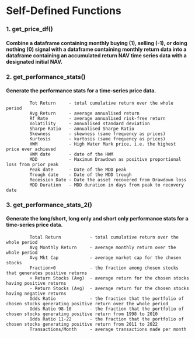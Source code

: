# Self-Defined Functions
### 1. get_price_df()
#### Combine a dataframe containing monthly buying (1), selling (-1), or doing nothing (0) signal with a dataframe containing monthly return data into a dataframe containing an accumulated return NAV time series data with a designated initial NAV.
### 2. get_performance_stats()
#### Generate the performance stats for a time-series price data.
             Tot Return     - total cumulative return over the whole period
             Avg Return     - average annualised return
             Rf Rate        - average annualised risk-free return
             Volatility     - annualised standard deviation
             Sharpe Ratio   - annualised Sharpe Ratio
             Skewness       - skewness (same frequency as prices)
             Kurtosis       - kurtosis (same frequency as prices)
             HWM            - High Water Mark price, i.e. the highest price ever achieved
             HWM date       - date of the HWM
             MDD            - Maximum Drawdown as positive proportional loss from prior peak
             Peak date      - Date of the MDD peak
             Trough date    - Date of the MDD trough
             Recession Date - Date the asset recovered from Drawdown loss
             MDD Duration   - MDD duration in days from peak to recovery date
### 3. get_performance_stats_2()
#### Generate the long/short, long only and short only performance stats for a time-series price data.
             Total Return           - total cumulative return over the whole period
             Avg Monthly Return     - average monthly return over the whole period
             Avg Mkt Cap            - average market cap for the chosen stocks
             Fraction>0             - the fraction among chosen stocks that generates positive returns
             + Return Stocks (Avg)  - average return for the chosen stocks having positive returns
             - Return Stocks (Avg)  - average return for the chosen stocks having negative returns
             Odds Ratio             - the fraction that the portfolio of chosen stocks generating positive return over the whole period
             Odds Ratio 98-10       - the fraction that the portfolio of chosen stocks generating positive return from 1998 to 2010
             Odds Ratio 11-22       - the fraction that the portfolio of chosen stocks generating positive return from 2011 to 2022
             Transactions/Month     - average transactions made per month
